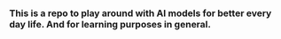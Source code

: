 ### This is a repo to play around with AI models for better every day life.  And for learning purposes in general.
